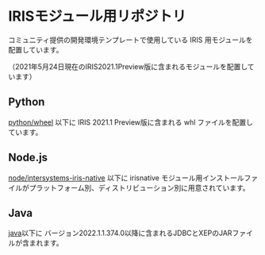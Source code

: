 # IRISモジュール用リポジトリ

コミュニティ提供の開発環境テンプレートで使用している IRIS 用モジュールを配置しています。

（2021年5月24日現在のIRIS2021.1Preview版に含まれるモジュールを配置しています）

## Python
[python/wheel](python/wheel) 以下に IRIS 2021.1 Preview版に含まれる whl ファイルを配置しています。

## Node.js
[node/intersystems-iris-native](node/intersystems-iris-native) 以下に irisnative モジュール用インストールファイルがプラットフォーム別、ディストリビューション別に用意されています。

## Java
[java](./java/)以下に バージョン2022.1.1.374.0以降に含まれるJDBCとXEPのJARファイルが含まれます。

